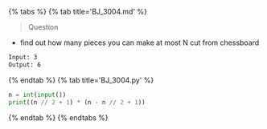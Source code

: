 {% tabs %}
{% tab title='BJ_3004.md' %}

> Question

* find out how many pieces you can make at most N cut from chessboard

```txt
Input: 3
Output: 6
```

{% endtab %}
{% tab title='BJ_3004.py' %}

```py
n = int(input())
print((n // 2 + 1) * (n - n // 2 + 1))
```

{% endtab %}
{% endtabs %}
